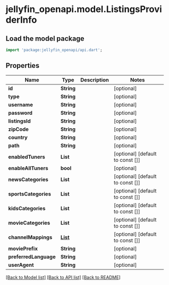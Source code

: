 # jellyfin_openapi.model.ListingsProviderInfo

## Load the model package
```dart
import 'package:jellyfin_openapi/api.dart';
```

## Properties
Name | Type | Description | Notes
------------ | ------------- | ------------- | -------------
**id** | **String** |  | [optional] 
**type** | **String** |  | [optional] 
**username** | **String** |  | [optional] 
**password** | **String** |  | [optional] 
**listingsId** | **String** |  | [optional] 
**zipCode** | **String** |  | [optional] 
**country** | **String** |  | [optional] 
**path** | **String** |  | [optional] 
**enabledTuners** | **List<String>** |  | [optional] [default to const []]
**enableAllTuners** | **bool** |  | [optional] 
**newsCategories** | **List<String>** |  | [optional] [default to const []]
**sportsCategories** | **List<String>** |  | [optional] [default to const []]
**kidsCategories** | **List<String>** |  | [optional] [default to const []]
**movieCategories** | **List<String>** |  | [optional] [default to const []]
**channelMappings** | [**List<NameValuePair>**](NameValuePair.md) |  | [optional] [default to const []]
**moviePrefix** | **String** |  | [optional] 
**preferredLanguage** | **String** |  | [optional] 
**userAgent** | **String** |  | [optional] 

[[Back to Model list]](../README.md#documentation-for-models) [[Back to API list]](../README.md#documentation-for-api-endpoints) [[Back to README]](../README.md)


